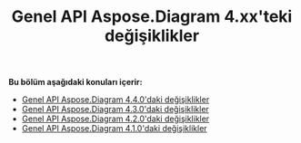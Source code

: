 ﻿---
title: Genel API Aspose.Diagram 4.xx'teki değişiklikler
type: docs
weight: 50
url: /tr/net/public-api-changes-in-aspose-diagram-4-x-x/
---
**Bu bölüm aşağıdaki konuları içerir:**
- [Genel API Aspose.Diagram 4.4.0'daki değişiklikler](/diagram/tr/net/public-api-changes-in-aspose-diagram-4-4-0/)
- [Genel API Aspose.Diagram 4.3.0'daki değişiklikler](/diagram/tr/net/public-api-changes-in-aspose-diagram-4-3-0/)
- [Genel API Aspose.Diagram 4.2.0'daki değişiklikler](/diagram/tr/net/public-api-changes-in-aspose-diagram-4-2-0/)
- [Genel API Aspose.Diagram 4.1.0'daki değişiklikler](/diagram/tr/net/public-api-changes-in-aspose-diagram-4-1-0/)
